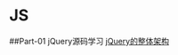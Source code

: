 # JS
##Part-01  jQuery源码学习
[jQuery的整体架构](https://github.com/1-0-2-3/JS/blob/master/jQuery%E6%BA%90%E7%A0%81%E9%98%85%E8%AF%BB/%E5%AD%A6%E4%B9%A0%E7%AC%94%E8%AE%B0/day01-%E6%95%B4%E4%BD%93%E6%A1%86%E6%9E%B6.md)

